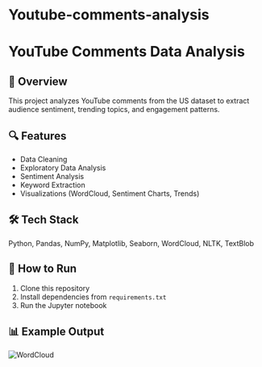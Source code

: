 # Youtube-comments-analysis
# YouTube Comments Data Analysis

## 📌 Overview
This project analyzes YouTube comments from the US dataset to extract audience sentiment, trending topics, and engagement patterns.

## 🔍 Features
- Data Cleaning
- Exploratory Data Analysis
- Sentiment Analysis
- Keyword Extraction
- Visualizations (WordCloud, Sentiment Charts, Trends)

## 🛠 Tech Stack
Python, Pandas, NumPy, Matplotlib, Seaborn, WordCloud, NLTK, TextBlob

## 🚀 How to Run
1. Clone this repository
2. Install dependencies from `requirements.txt`
3. Run the Jupyter notebook

## 📊 Example Output
![WordCloud](results/wordcloud.png)
